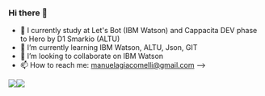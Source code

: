 ### Hi there 👋

- 🔭 I currently study at Let's Bot (IBM Watson) and Cappacita DEV phase to Hero by D1 Smarkio (ALTU)
- 🌱 I’m currently learning IBM Watson, ALTU, Json, GIT
- 👯 I’m looking to collaborate on IBM Watson
- 📫 How to reach me: manuelagiacomelli@gmail.com
-->
<div>
<a href-"https://www.instagram.com/manuelagiacomelli/" target="_blank"><img src="https://img.shields.io/badge/Instagram-E4405F?style=for-the-badge&logo=instagram&logoColor=white"
   <a href-"linkedin.com/in/manuela-t-q-g-piotto-169418214" target="_blank"><img src=                                                                       "https://img.shields.io/badge/LinkedIn-0077B5?style=for-the-badge&logo=linkedin&logoColor=white"
                                                                               
  </div>
